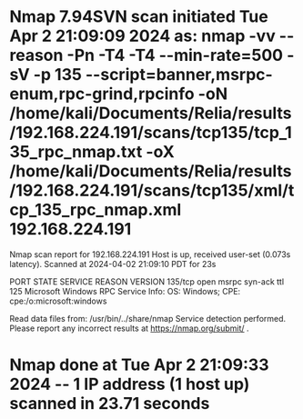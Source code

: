 # Nmap 7.94SVN scan initiated Tue Apr  2 21:09:09 2024 as: nmap -vv --reason -Pn -T4 -T4 --min-rate=500 -sV -p 135 --script=banner,msrpc-enum,rpc-grind,rpcinfo -oN /home/kali/Documents/Relia/results/192.168.224.191/scans/tcp135/tcp_135_rpc_nmap.txt -oX /home/kali/Documents/Relia/results/192.168.224.191/scans/tcp135/xml/tcp_135_rpc_nmap.xml 192.168.224.191
Nmap scan report for 192.168.224.191
Host is up, received user-set (0.073s latency).
Scanned at 2024-04-02 21:09:10 PDT for 23s

PORT    STATE SERVICE REASON          VERSION
135/tcp open  msrpc   syn-ack ttl 125 Microsoft Windows RPC
Service Info: OS: Windows; CPE: cpe:/o:microsoft:windows

Read data files from: /usr/bin/../share/nmap
Service detection performed. Please report any incorrect results at https://nmap.org/submit/ .
# Nmap done at Tue Apr  2 21:09:33 2024 -- 1 IP address (1 host up) scanned in 23.71 seconds
